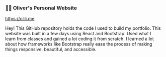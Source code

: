 ### 👨‍💻 Oliver's Personal Website

https://olili.me

Hey! This GitHub repository holds the code I used to build my portfolio. This website was built in a few days using React and Bootstrap. Used what I learn from classes and gained a lot coding it from scratch. I learned a lot about how frameworks like Bootstrap really ease the process of making things responsive, beautiful, and accessible. 
